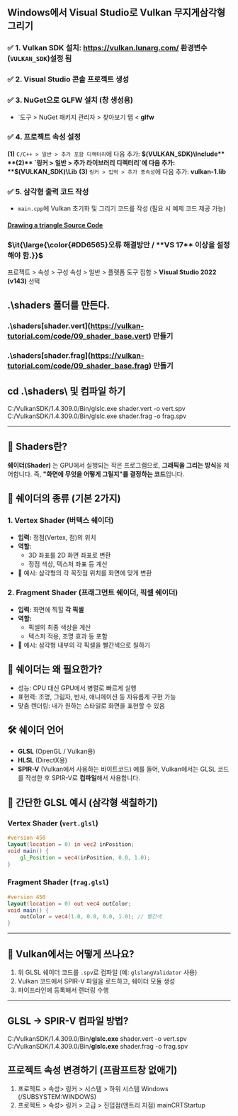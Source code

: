 ## Windows에서 Visual Studio로 Vulkan 무지게삼각형 그리기

### ✅ 1. Vulkan SDK 설치: https://vulkan.lunarg.com/ 환경변수(`VULKAN_SDK`)설정 됨 
### ✅ 2. Visual Studio 콘솔 프로젝트 생성 
### ✅ 3. NuGet으로 GLFW 설치 (창 생성용)
- `도구 > NuGet 패키지 관리자 > 찾아보기 탭 < **glfw**
### ✅ 4. 프로젝트 속성 설정
**(1)** `C/C++ > 일반 > 추가 포함 디렉터리`에 다음 추가: **$(VULKAN_SDK)\Include**
**(2)** `링커 > 일반 > 추가 라이브러리 디렉터리`에 다음 추가: **$(VULKAN_SDK)\Lib**
**(3)** `링커 > 입력 > 추가 종속성`에 다음 추가: **vulkan-1.lib**
### ✅ 5. 삼각형 출력 코드 작성
- `main.cpp`에 Vulkan 초기화 및 그리기 코드를 작성 (필요 시 예제 코드 제공 가능)
#### [Drawing a triangle Source Code](https://docs.vulkan.org/tutorial/latest/_attachments/16_frames_in_flight.cpp)
### <p>$\it{\large{\color{#DD6565}오류 해결방안 / **VS 17** 이상을 설정해야 함.}}$</p>
프로젝트 > 속성 > 구성 속성 > 일반 > 플랫폼 도구 집합 > **Visual Studio 2022 (v143)** 선택

## .\shaders 폴더를 만든다. 
### .\shaders\[shader.vert](https://vulkan-tutorial.com/code/09_shader_base.vert)  만들기
### .\shaders\[shader.frag](https://vulkan-tutorial.com/code/09_shader_base.frag) 만들기 
## cd .\shaders\ 및 컴파일 하기
C:/VulkanSDK/1.4.309.0/Bin/glslc.exe shader.vert -o vert.spv
C:/VulkanSDK/1.4.309.0/Bin/glslc.exe shader.frag -o frag.spv

---
## 🎨 Shaders란?
**쉐이더(Shader)** 는 GPU에서 실행되는 작은 프로그램으로, **그래픽을 그리는 방식**을 제어합니다.
즉, **"화면에 무엇을 어떻게 그릴지"를 결정하는 코드**입니다.

## 🧩 쉐이더의 종류 (기본 2가지)
### 1. **Vertex Shader (버텍스 쉐이더)**
- **입력:** 정점(Vertex, 점)의 위치
- **역할:**  
  - 3D 좌표를 2D 화면 좌표로 변환
  - 정점 색상, 텍스처 좌표 등 계산
- 📌 예시: 삼각형의 각 꼭짓점 위치를 화면에 맞게 변환
### 2. **Fragment Shader (프래그먼트 쉐이더, 픽셀 쉐이더)**
- **입력:** 화면에 찍힐 **각 픽셀**
- **역할:**  
  - 픽셀의 최종 색상을 계산
  - 텍스처 적용, 조명 효과 등 포함
- 📌 예시: 삼각형 내부의 각 픽셀을 빨간색으로 칠하기
## 🎯 쉐이더는 왜 필요한가?
- 성능: CPU 대신 GPU에서 병렬로 빠르게 실행
- 표현력: 조명, 그림자, 반사, 애니메이션 등 자유롭게 구현 가능
- 맞춤 렌더링: 내가 원하는 스타일로 화면을 표현할 수 있음
## 🛠 쉐이더 언어
- **GLSL** (OpenGL / Vulkan용)
- **HLSL** (DirectX용)
- **SPIR-V** (Vulkan에서 사용하는 바이트코드)
예를 들어, Vulkan에서는 GLSL 코드를 작성한 후 SPIR-V로 **컴파일**해서 사용합니다.
## 📄 간단한 GLSL 예시 (삼각형 색칠하기)
### Vertex Shader (`vert.glsl`)
```glsl
#version 450
layout(location = 0) in vec2 inPosition;
void main() {
    gl_Position = vec4(inPosition, 0.0, 1.0);
}
```
### Fragment Shader (`frag.glsl`)
```glsl
#version 450
layout(location = 0) out vec4 outColor;
void main() {
    outColor = vec4(1.0, 0.0, 0.0, 1.0); // 빨간색
}
```
---
## 🧪 Vulkan에서는 어떻게 쓰나요?
1. 위 GLSL 쉐이더 코드를 `.spv`로 컴파일 (예: `glslangValidator` 사용)
2. Vulkan 코드에서 SPIR-V 파일을 로드하고, 쉐이더 모듈 생성
3. 파이프라인에 등록해서 렌더링 수행
---
## GLSL → SPIR-V 컴파일 방법?
C:/VulkanSDK/1.4.309.0/Bin/**glslc.exe** shader.vert -o vert.spv
C:/VulkanSDK/1.4.309.0/Bin/**glslc.exe** shader.frag -o frag.spv


## 프로젝트 속성 변경하기 (프람프트창 없애기)
1. 프로젝트 > 속성> 링커 > 시스템 > 하위 시스템 Windows (/SUBSYSTEM:WINDOWS)
2. 프로젝트 > 속성> 링커 > 고급 > 진입점(엔트리 지점) mainCRTStartup
